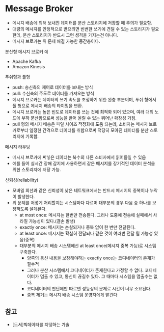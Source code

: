 # Message Broker

- 메시지 배송에 의해 보내진 데이터를 분산 스토리지에 저장할 때 주의가 필요함.
- 대량의 메시지를 안정적으로 받으려면 빈번한 쓰기에 견딜 수 있는 스토리지가 필요한데, 분산 스토리지가 반드시 그런 셩격을 가지는건 아니다.
- 메시지 브로커는 위 문제 해결 가능한 중간층이다.

분산형 메시지 브로커 예
- Apache Kafka
- Amazon Kinesis

푸쉬형과 풀형
- push: 송신측의 제어로 데이터를 보내는 방식
- pull: 수신측의 주도로 데이터를 가져오는 방식
- 메시지 브로커는 데이터의 쓰기 속도를 조정하기 위한 완충 부분이며, 푸쉬 형에서 풀 형으로 메시지 배송의 타이밍을 변환.
- 메시지 브로커는 높은 빈도로 데이터를 쓰는 것에 최적화 되어 있으며, 여러 대의 노드에 부하 분산함으로써 성능을 끌어 올릴 수 있는 뛰어난 확장성 가짐.
- pull 형의 메시지 배송은 파일 사이즈 적정화에 도움 되는데, 소비자는 메시지 브로커로부터 일정한 간격으로 데이터를 취함으로써 적당히 모아진 데이터를 분산 스토리지에 기록함.

메시지 라우팅
- 메시지 브로커에 써넣은 데이터는 복수의 다른 소비자에서 읽어들일 수 있음
- 예를 들어 실시간 장애 감지에 사용하면서 같은 메시지를 장기적인 데이터 분석을 위한 스토리지에 저장 가능.

신뢰성(reliability)
- 모바일 회선과 같은 신뢰성이 낮은 네트워크에서는 반드시 메시지의 중복이나 누락이 발생한다.
- 위 문제를 어떻게 처리할지는 시스템마다 다르며 대부분의 경우 다음 중 하나를 보장하도록 설계된다.
    - at most once: 메시지는 한번만 전송된다. 그러나 도중에 전송에 실패해서 사라질 가능성이 있다.(결손 발생)
    - exactly once: 메시지는 손실되거나 중복 없이 한 번만 전달된다.
    - at least once: 메시지는 확실히 전달되나 같은 것이 여러번 전달 될 가능성 있음(중복)
    - 대부분의 메시지 배송 시스템에선 at least once(메시지 중복 가능)로 시스템 구축한다.
        - 양쪽의 통신 내용을 보장해야하는 exactly once는 코디네이터의 존재가 필수적
        - 그러나 분산 시스템에서 코디네이터가 존재한다고 가정할 수 없다. 코디네이터가 멈출 수 있고, 통신이 끊길수 있다. 그 때마다 시스템을 멈출수는 없다.
        - 코디네이터의 판단에만 따르면 성능상의 문제로 시간이 너무 소요된다.
        - 중복 제거는 메시지 배송 시스템 운영자에게 맡긴다

## 참고
- [도서]빅데이터를 지탱하는 기술
